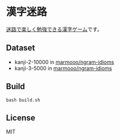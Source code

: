 # 漢字迷路

[迷路で楽しく勉強できる漢字ゲーム](https://marmooo.github.io/kanji-meiro/)です。

## Dataset

- kanji-2-10000 in
  [marmooo/ngram-idioms](https://github.com/marmooo/ngram-idioms)
- kanji-3-5000 in
  [marmooo/ngram-idioms](https://github.com/marmooo/ngram-idioms)

## Build

```
bash build.sh
```

## License

MIT
